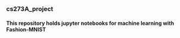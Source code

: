 ### cs273A_project

#### This repository holds jupyter notebooks for machine learning with Fashion-MNIST
